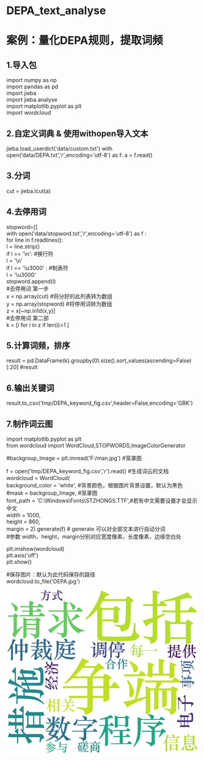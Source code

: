 # DEPA_text_analyse
# 案例：量化DEPA规则，提取词频
## 1.导入包
import numpy as np  
import pandas as pd  
import jieba  
import jieba.analyse  
import matplotlib.pyplot as plt  
import wordcloud  
## 2.自定义词典 & 使用withopen导入文本
jieba.load_userdict('data/custom.txt')
with open('data/DEPA.txt','r',encoding='utf-8') as f:
    a = f.read()
    
## 3.分词
cut = jieba.lcut(a)
## 4.去停用词
stopword=[]  
with open('data/stopword.txt','r',encoding='utf-8') as f :  
    for line in f.readlines():  
        l = line.strip()  
        if l == '\\n':  #换行符  
            l = '\n'  
        if l == '\\u3000' : #制表符  
            l = '\u3000'  
        stopword.append(l)  
#去停用词 第一步  
x = np.array(cut)    #将分好的此列表转为数组  
y = np.array(stopword)   #将停用词转为数组  
z = x[~np.in1d(x,y)]  
#去停用词 第二部  
k = [i for i in z if len(i)>1 ]  

## 5.计算词频，排序
result = pd.DataFrame(k).groupby(0).size().sort_values(ascending=False) [:20]
#result

## 6.输出关键词
result.to_csv('tmp/DEPA_keyword_fig.csv',header=False,encoding='GBK')

## 7.制作词云图
import matplotlib.pyplot as plt  
from wordcloud import WordCloud,STOPWORDS,ImageColorGenerator  
  
#backgroup_Image = plt.imread('F:/man.jpg') #笼罩图  
  
f = open('tmp/DEPA_keyword_fig.csv','r').read()  #生成词云的文档  
wordcloud = WordCloud(  
        background_color = 'white', #背景颜色，根据图片背景设置，默认为黑色  
        #mask = backgroup_Image, #笼罩图  
        font_path = 'C:\Windows\Fonts\STZHONGS.TTF',#若有中文需要设置才会显示中文  
        width = 1000,  
        height = 860,  
        margin = 2).generate(f) # generate 可以对全部文本进行自动分词  
#参数 width，height，margin分别对应宽度像素，长度像素，边缘空白处  
  
plt.imshow(wordcloud)  
plt.axis('off')  
plt.show()  
  
#保存图片：默认为此代码保存的路径  
wordcloud.to_file('DEPA.jpg') 

![image](https://github.com/mengke25/DEPA_text_analyse/blob/main/DEPA.jpg)
